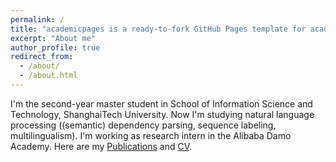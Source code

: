```yaml
---
permalink: /
title: "academicpages is a ready-to-fork GitHub Pages template for academic personal websites"
excerpt: "About me"
author_profile: true
redirect_from: 
  - /about/
  - /about.html
---
```


I'm the second-year master student in School of Information Science and Technology, ShanghaiTech University. Now I'm studying natural language processing ((semantic) dependency parsing, sequence labeling, multilingualism). I'm working as research intern in the Alibaba Damo Academy. Here are my [Publications](https://wangxinyu0922.github.io/publications/) and [CV](https://wangxinyu0922.github.io/cv/).
